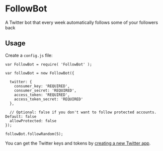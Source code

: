 # FollowBot
A Twitter bot that every week automatically follows some of your followers back

## Usage

Create a `config.js` file:

```
var FollowBot = require( 'FollowBot' );

var followBot = new FollowBot({

  twitter: {
    consumer_key: 'REQUIRED',
    consumer_secret: 'REQUIRED',
    access_token: 'REQUIRED',
    access_token_secret: 'REQUIRED'
  },
  
  // Optional: false if you don't want to follow protected accounts. Default: false
  allowProtected: false
});

followBot.followRandom(5);
```

You can get the Twitter keys and tokens by [creating a new Twitter app](https://apps.twitter.com/app/new).
